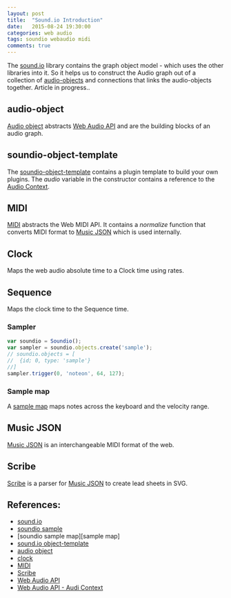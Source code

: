 ```yaml
---
layout: post
title:  "Sound.io Introduction"
date:   2015-08-24 19:30:00
categories: web audio 
tags: soundio webaudio midi
comments: true
---
```


The [sound.io][soundio] library contains the graph object model - which uses the other libraries into it. So it helps us to construct the Audio graph out of a collection of [audio-objects][audio-object] and connections that links the audio-objects together. Article in progress..

## audio-object

[Audio object][audio-object] abstracts [Web Audio API][web-audio] and are the building blocks of an audio graph.

## soundio-object-template

The [soundio-object-template][soundio-object-template] contains a plugin template to build your own plugins. The *audio* variable in the constructor contains a reference to the [Audio Context][web-audio-audio-context].

## MIDI

[MIDI][midi] abstracts the Web MIDI API. It contains a *normalize* function that converts MIDI format to [Music JSON][music-json] which is used internally.

## Clock

Maps the web audio absolute time to a Clock time using rates.

## Sequence

Maps the clock time to the Sequence time.

### Sampler

```js
var soundio = Soundio();
var sampler = soundio.objects.create('sample');
// soundio.objects = [
//  {id; 0, type: 'sample'}
//]
sampler.trigger(0, 'noteon', 64, 127);
```

### Sample map

A [sample map][sample-map] maps notes across the keyboard and the velocity range.


## Music JSON

[Music JSON][music-json] is an interchangeable MIDI format of the web.

## Scribe

[Scribe][scribe] is a parser for [Music JSON][music-json] to create lead sheets in SVG.

## References:

* [sound.io][soundio]
* [soundio sample][sample]
* [soundio sample map][sample map]
* [sound.io object-template][soundio-object-template]
* [audio object][audio-object]
* [clock][clock]
* [MIDI][midi]
* [Scribe][scribe]
* [Web Audio API][web-audio]
* [Web Audio API - Audi Context][web-audio-audio-context]

[soundio]: https://github.com/soundio/soundio
[soundio-object-template]: https://github.com/soundio/soundio-object-template
[audio-object]: https://github.com/soundio/audio-object
[sample]: https://github.com/soundio/soundio/blob/master/js/soundio.sample.js#L435
[sample-map]: https://github.com/soundio/soundio/blob/master/js/soundio.sample.js#L12
[clock]: https://github.com/soundio/clock
[midi]: https://github.com/soundio/midi
[music-json]: https://github.com/soundio/music-json
[scribe]: https://github.com/soundio/scribe
[web-audio]: https://developer.mozilla.org/en-US/docs/Web/API/Web_Audio_API
[web-audio-audio-context]: https://developer.mozilla.org/en-US/docs/Web/API/AudioContext